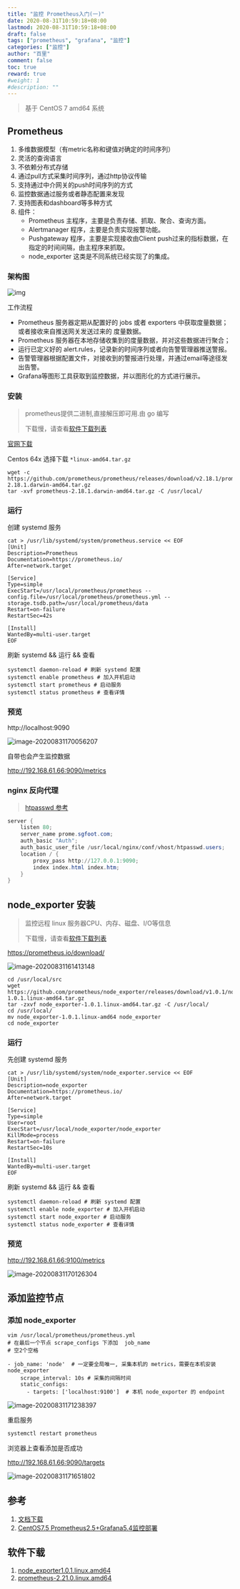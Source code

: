 ```yaml
---
title: "监控 Prometheus入门(一)"
date: 2020-08-31T10:59:18+08:00
lastmod: 2020-08-31T10:59:18+08:00
draft: false
tags: ["prometheus", "grafana", "监控"]
categories: ["监控"]
author: "百里"
comment: false
toc: true
reward: true
#weight: 1
#description: ""
---
```


> 基于 CentOS 7 amd64 系统

## Prometheus 
1. 多维数据模型（有metric名称和键值对确定的时间序列）
1. 灵活的查询语言
1. 不依赖分布式存储
1. 通过pull方式采集时间序列，通过http协议传输
1. 支持通过中介网关的push时间序列的方式
1. 监控数据通过服务或者静态配置来发现
1. 支持图表和dashboard等多种方式
1. 组件：
   - Prometheus 主程序，主要是负责存储、抓取、聚合、查询方面。
   - Alertmanager 程序，主要是负责实现报警功能。
   - Pushgateway 程序，主要是实现接收由Client push过来的指标数据，在指定的时间间隔，由主程序来抓取。
   - node_exporter 这类是不同系统已经实现了的集成。

### 架构图

![img](https://img-blog.csdnimg.cn/20181228233707328)

工作流程

- Prometheus 服务器定期从配置好的 jobs 或者 exporters 中获取度量数据；或者接收来自推送网关发送过来的 度量数据。
- Prometheus 服务器在本地存储收集到的度量数据，并对这些数据进行聚合；
- 运行已定义好的 alert.rules，记录新的时间序列或者向告警管理器推送警报。
- 告警管理器根据配置文件，对接收到的警报进行处理，并通过email等途径发出告警。
- Grafana等图形工具获取到监控数据，并以图形化的方式进行展示。

### 安装

> prometheus提供二进制,直接解压即可用.由 go 编写
>
> 下载慢，请查看[软件下载列表](https://www.sgfoot.com/soft.html)

[官网下载](https://prometheus.io/download/)

Centos 64x 选择下载 `*linux-amd64.tar.gz`

```shell
wget -c https://github.com/prometheus/prometheus/releases/download/v2.18.1/prometheus-2.18.1.darwin-amd64.tar.gz
tar -xvf prometheus-2.18.1.darwin-amd64.tar.gz -C /usr/local/
```

### 运行

创建 systemd 服务

```shell
cat > /usr/lib/systemd/system/prometheus.service << EOF
[Unit]
Description=Prometheus
Documentation=https://prometheus.io/
After=network.target
 
[Service]
Type=simple
ExecStart=/usr/local/prometheus/prometheus --config.file=/usr/local/prometheus/prometheus.yml --storage.tsdb.path=/usr/local/prometheus/data
Restart=on-failure
RestartSec=42s
 
[Install]
WantedBy=multi-user.target
EOF
```

刷新 systemd && 运行 && 查看

```
systemctl daemon-reload # 刷新 systemd 配置
systemctl enable prometheus # 加入开机启动
systemctl start prometheus # 启动服务 
systemctl status prometheus # 查看详情
```

### 预览

http://localhost:9090

![image-20200831170056207](http://img.sgfoot.com/b/20200831170057.png?imageslim)

自带也会产生监控数据

http://192.168.61.66:9090/metrics 

### nginx 反向代理

> [htpasswd 参考](https://www.sgfoot.com/htpasswd.html)

```powershell
server {
	listen 80;
	server_name prome.sgfoot.com;
	auth_basic "Auth";
	auth_basic_user_file /usr/local/nginx/conf/vhost/htpasswd.users;
	location / {
		proxy_pass http://127.0.0.1:9090;
		index index.html index.htm;
	}
}
```

## node_exporter 安装

> 监控远程 linux 服务器CPU、内存、磁盘、I/O等信息
>
> 下载慢，请查看[软件下载列表](https://www.sgfoot.com/soft.html)

https://prometheus.io/download/

![image-20200831161413148](http://img.sgfoot.com/b/20200831161414.png?imageslim)

```
cd /usr/local/src
wget https://github.com/prometheus/node_exporter/releases/download/v1.0.1/node_exporter-1.0.1.linux-amd64.tar.gz
tar -zxvf node_exporter-1.0.1.linux-amd64.tar.gz -C /usr/local/
cd /usr/local/
mv node_exporter-1.0.1.linux-amd64 node_exporter
cd node_exporter
```

### 运行

先创建 systemd 服务

```
cat > /usr/lib/systemd/system/node_exporter.service << EOF
[Unit]
Description=node_exporter
Documentation=https://prometheus.io/
After=network.target

[Service]
Type=simple
User=root
ExecStart=/usr/local/node_exporter/node_exporter
KillMode=process
Restart=on-failure
RestartSec=10s

[Install]
WantedBy=multi-user.target
EOF
```

刷新 systemd && 运行 && 查看

```
systemctl daemon-reload # 刷新 systemd 配置
systemctl enable node_exporter # 加入开机启动
systemctl start node_exporter # 启动服务 
systemctl status node_exporter # 查看详情
```

### 预览

http://192.168.61.66:9100/metrics

![image-20200831170126304](http://img.sgfoot.com/b/20200831170127.png?imageslim)



## 添加监控节点

### 添加 node_exporter

```
vim /usr/local/prometheus/prometheus.yml
# 在最后一个节点 scrape_configs 下添加  job_name 
# 空2个空格

- job_name: 'node'  # 一定要全局唯一, 采集本机的 metrics，需要在本机安装 node_exporter
    scrape_interval: 10s # 采集的间隔时间
    static_configs:
      - targets: ['localhost:9100']  # 本机 node_exporter 的 endpoint
```

![image-20200831171238397](http://img.sgfoot.com/b/20200831171239.png?imageslim)

重启服务 

```powershell
systemctl restart prometheus
```



浏览器上查看添加是否成功

http://192.168.61.66:9090/targets

![image-20200831171651802](http://img.sgfoot.com/b/20200831171652.png?imageslim)



## 参考

1. [文档下载](https://freemt.lanzous.com/iqhTfg8bzuf)
2. [CentOS7.5 Prometheus2.5+Grafana5.4监控部署](https://blog.csdn.net/xiegh2014/article/details/84936174)

## 软件下载

1. [node_exporter1.0.1.linux.amd64](https://freemt.lanzous.com/ieS67g8exab)
2. [prometheus-2.21.0.linux.amd64](https://freemt.lanzous.com/iXVhLg8exlc)


